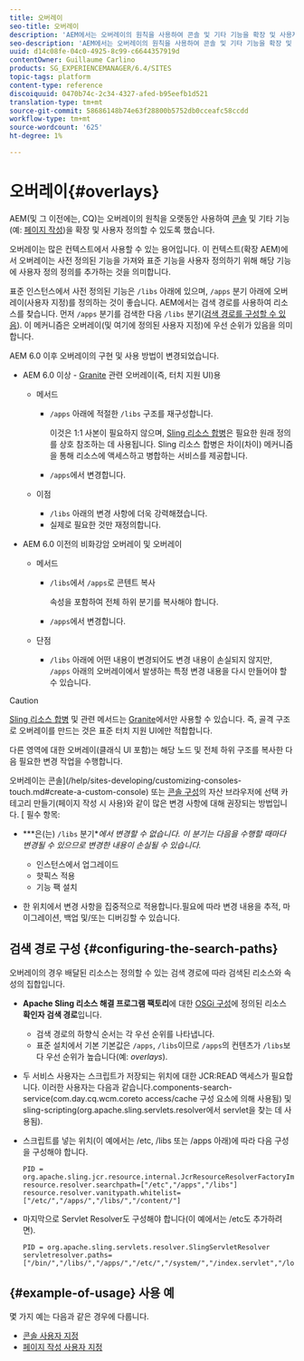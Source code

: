 ```yaml
---
title: 오버레이
seo-title: 오버레이
description: 'AEM에서는 오버레이의 원칙을 사용하여 콘솔 및 기타 기능을 확장 및 사용자 정의할 수 있습니다 '
seo-description: 'AEM에서는 오버레이의 원칙을 사용하여 콘솔 및 기타 기능을 확장 및 사용자 정의할 수 있습니다 '
uuid: d14c08fe-04c0-4925-8c99-c6644357919d
contentOwner: Guillaume Carlino
products: SG_EXPERIENCEMANAGER/6.4/SITES
topic-tags: platform
content-type: reference
discoiquuid: 0470b74c-2c34-4327-afed-b95eefb1d521
translation-type: tm+mt
source-git-commit: 58686148b74e63f28800b5752db0cceafc58ccdd
workflow-type: tm+mt
source-wordcount: '625'
ht-degree: 1%

---
```



# 오버레이{#overlays}

AEM(및 그 이전에는, CQ)는 오버레이의 원칙을 오랫동안 사용하여 [콘솔](/help/sites-developing/customizing-consoles-touch.md) 및 기타 기능(예: [페이지 작성](/help/sites-developing/customizing-page-authoring-touch.md))을 확장 및 사용자 정의할 수 있도록 했습니다.

오버레이는 많은 컨텍스트에서 사용할 수 있는 용어입니다. 이 컨텍스트(확장 AEM)에서 오버레이는 사전 정의된 기능을 가져와 표준 기능을 사용자 정의하기 위해 해당 기능에 사용자 정의 정의를 추가하는 것을 의미합니다.

표준 인스턴스에서 사전 정의된 기능은 `/libs` 아래에 있으며, `/apps` 분기 아래에 오버레이(사용자 지정)를 정의하는 것이 좋습니다. AEM에서는 검색 경로를 사용하여 리소스를 찾습니다. 먼저 `/apps` 분기를 검색한 다음 `/libs` 분기([검색 경로를 구성할 수 있음](#configuring-the-search-paths)). 이 메커니즘은 오버레이(및 여기에 정의된 사용자 지정)에 우선 순위가 있음을 의미합니다.

AEM 6.0 이후 오버레이의 구현 및 사용 방법이 변경되었습니다.

* AEM 6.0 이상 - [Granite](https://helpx.adobe.com/experience-manager/6-4/sites/developing/using/reference-materials/granite-ui/api/index.html) 관련 오버레이(즉, 터치 지원 UI)용

   * 메서드

      * `/apps` 아래에 적절한 `/libs` 구조를 재구성합니다.

         이것은 1:1 사본이 필요하지 않으며, [Sling 리소스 합병](/help/sites-developing/sling-resource-merger.md)은 필요한 원래 정의를 상호 참조하는 데 사용됩니다. Sling 리소스 합병은 차이(차이) 메커니즘을 통해 리소스에 액세스하고 병합하는 서비스를 제공합니다.

      * `/apps`에서 변경합니다.
   * 이점

      * `/libs` 아래의 변경 사항에 더욱 강력해졌습니다.
      * 실제로 필요한 것만 재정의합니다.


* AEM 6.0 이전의 비화강암 오버레이 및 오버레이

   * 메서드

      * `/libs`에서 `/apps`로 콘텐트 복사

         속성을 포함하여 전체 하위 분기를 복사해야 합니다.

      * `/apps`에서 변경합니다.
   * 단점

      * `/libs` 아래에 어떤 내용이 변경되어도 변경 내용이 손실되지 않지만, `/apps` 아래의 오버레이에서 발생하는 특정 변경 내용을 다시 만들어야 할 수 있습니다.


>[!CAUTION]
>
>[Sling 리소스 합병](/help/sites-developing/sling-resource-merger.md) 및 관련 메서드는 [Granite](https://helpx.adobe.com/experience-manager/6-4/sites/developing/using/reference-materials/granite-ui/api/index.html)에서만 사용할 수 있습니다. 즉, 골격 구조로 오버레이를 만드는 것은 표준 터치 지원 UI에만 적합합니다.
>
>다른 영역에 대한 오버레이(클래식 UI 포함)는 해당 노드 및 전체 하위 구조를 복사한 다음 필요한 변경 작업을 수행합니다.

오버레이는 콘솔](/help/sites-developing/customizing-consoles-touch.md#create-a-custom-console) 또는 [콘솔 구성](/help/sites-developing/customizing-page-authoring-touch.md#add-new-selection-category-to-asset-browser)의 자산 브라우저에 선택 카테고리 만들기(페이지 작성 시 사용)와 같이 많은 변경 사항에 대해 권장되는 방법입니다. [ 필수 항목:

* ***은(는) `/libs` 분기&#x200B;**에서 변경할 수 없습니다.
이 분기는 다음을 수행할 때마다 변경될 수 있으므로 변경한 내용이 손실될 수 있습니다.*

   * 인스턴스에서 업그레이드
   * 핫픽스 적용
   * 기능 팩 설치

* 한 위치에서 변경 사항을 집중적으로 적용합니다.필요에 따라 변경 내용을 추적, 마이그레이션, 백업 및/또는 디버깅할 수 있습니다.

## 검색 경로 구성 {#configuring-the-search-paths}

오버레이의 경우 배달된 리소스는 정의할 수 있는 검색 경로에 따라 검색된 리소스와 속성의 집합입니다.

* **Apache Sling 리소스 해결 프로그램 팩토리**&#x200B;에 대한 [OSGi 구성](/help/sites-deploying/configuring-osgi.md)에 정의된 리소스 **확인자 검색 경로**&#x200B;입니다.

   * 검색 경로의 하향식 순서는 각 우선 순위를 나타냅니다.
   * 표준 설치에서 기본 기본값은 `/apps`, `/libs`이므로 `/apps`의 컨텐츠가 `/libs`보다 우선 순위가 높습니다(예: *overlays*).

* 두 서비스 사용자는 스크립트가 저장되는 위치에 대한 JCR:READ 액세스가 필요합니다. 이러한 사용자는 다음과 같습니다.components-search-service(com.day.cq.wcm.coreto access/cache 구성 요소에 의해 사용됨) 및 sling-scripting(org.apache.sling.servlets.resolver에서 servlet을 찾는 데 사용됨).
* 스크립트를 넣는 위치(이 예에서는 /etc, /libs 또는 /apps 아래)에 따라 다음 구성을 구성해야 합니다.

   ```
   PID = org.apache.sling.jcr.resource.internal.JcrResourceResolverFactoryImpl
   resource.resolver.searchpath=["/etc","/apps","/libs"]
   resource.resolver.vanitypath.whitelist=["/etc/","/apps/","/libs/","/content/"]
   ```

* 마지막으로 Servlet Resolver도 구성해야 합니다(이 예에서는 /etc도 추가하려면).

   ```
   PID = org.apache.sling.servlets.resolver.SlingServletResolver  
   servletresolver.paths=["/bin/","/libs/","/apps/","/etc/","/system/","/index.servlet","/login.servlet","/services/"]
   ```

## {#example-of-usage} 사용 예

몇 가지 예는 다음과 같은 경우에 다룹니다.

* [콘솔 사용자 지정](/help/sites-developing/customizing-consoles-touch.md)
* [페이지 작성 사용자 지정](/help/sites-developing/customizing-page-authoring-touch.md)

